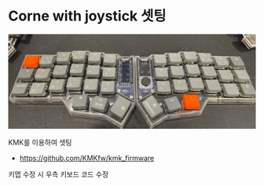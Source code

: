 # Corne with joystick 셋팅

![image](./corne.png)

KMK를 이용하여 셋팅
- https://github.com/KMKfw/kmk_firmware

키맵 수정 시 우측 키보드 코드 수정
